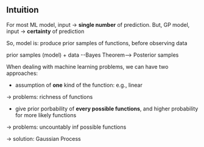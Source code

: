 


## Intuition 
For most ML model, input -> **single number** of prediction. 
But, GP model, input -> **certainty** of prediction 

So, model is: produce prior samples of functions, before observing data 

prior samples (model) + data --Bayes Theorem--> Posterior samples 

When dealing with machine learning problems, we can have two approaches: 
- assumption of **one** kind of the function: e.g., linear 
  
&rarr; problems: richness of functions 
- give prior porbability of **every possible functions**, and higher probability for more likely functions 
  
&rarr; problems: uncountably inf possible functions 

&rarr; solution: Gaussian Process